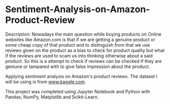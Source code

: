# Sentiment-Analysis-on-Amazon-Product-Review

Description:
            Nowadays the main question while buying products on Online websites like Amazon.com is that if we are getting a genuine product or some cheap copy of that product and to distinguish from that we use reviews given on the product as a bias to check for product quality but what if the reviews are used to scam us into thinking otherwise about a said product. So this is a attempt to check if reviews can be checked if they are geniune or tampared with to give false impression about the product.

Applying sentiment analysis on Amazon's product reviews.
The dataset I will be using is from www.kaggle.com.

This project was completed using Jupyter Notebook and Python with Pandas, NumPy, Matplotlib and Scikit-Learn.
